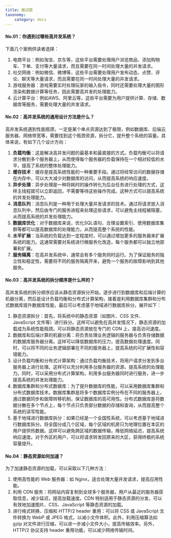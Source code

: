 ```yaml
---
title: 面试题
taxonomy:
    category: docs
---
```


#### No.01：你遇到过哪些高并发系统？

下面几个案例供读者选择：

1. 电商平台：例如淘宝、京东等，这些平台需要处理用户浏览商品、添加购物车、下单、支付等大量请求，而且需要在同一时间处理大量的并发请求。
2. 社交网络：例如微信、微博等，这些平台需要处理用户发布动态、点赞、评论、聊天等大量请求，而且需要在同一时间处理大量的并发请求。
3. 游戏服务器：游戏需要实时处理玩家的输入指令，同时还需要处理大量的图形渲染和数据计算等任务，因此需要高并发的处理能力。
4. 云计算平台：例如AWS、阿里云等，这些平台需要为用户提供计算、存储、数据库等服务，需要处理大量的并发请求。

#### No.02：高并发系统的通用设计方法是什么？

高并发系统遇到性能瓶颈，一定是某个单点资源达到了极限，例如数据库、后端云服务器、网络带宽等，需要找到这个瓶颈资源，拆分它，提升整个系统的容量。具体来说，有如下几个设计方向：

1. **负载均衡**：这是解决高并发问题的最基本和最直接的方式。负载均衡可以将请求分散到多个服务器上，从而使得每个服务器的负载保持在一个相对较低的水平，提高了系统的整体处理能力。
2. **缓存技术**：缓存是提高系统性能的一种重要手段。通过将经常访问的数据存储在内存中，可以大大减少对数据库的访问，从而提高系统的响应速度。
3. **异步处理**：异步处理是一种将耗时的操作转化为后台任务进行处理的方式，这样主线程就可以立即返回，不需要等待这些操作完成。这种方式可以提高系统的并发处理能力。
4. **消息队列**：消息队列是一种用于处理大量并发请求的技术。通过将请求放入消息队列中，然后由专门的服务进程来处理这些请求，可以避免主线程被阻塞，从而提高系统的并发处理能力。
5. **数据库优化**：对于数据库来说，优化SQL语句、合理设置索引、使用数据库集群等都可以提高数据库的处理能力，从而提高整个系统的性能。
6. **水平扩展**：当系统的负载达到一定程度时，可以通过增加更多的服务器来扩展系统的能力。这通常需要对系统进行微服务化改造，每个服务都可以独立地部署和扩展。
7. **服务隔离**：在高并发系统中，通常会有多个服务同时运行。为了保证服务的独立性和稳定性，需要将不同的服务隔离开来，避免一个服务的故障影响到其他服务。


#### No.03：高并发系统的拆分顺序是什么样的？

高并发系统的拆分顺序应该从静态资源拆分开始，逐步进行到数据库和后端计算的机器分离，然后是设计负载均衡和分布式计算架构，接着是利用数据库集群和分布式数据库提升数据库性能，最后可以考虑基于地域进行数据库拆分。展开如下：

1. 静态资源拆分：首先，将系统中的静态资源（如图片、CSS 文件、JavaScript 文件等）进行拆分。这样可以避免在高并发情况下，静态资源的加载成为系统性能瓶颈。可以将静态资源放在专门的 CDN 上，提高访问速度。
2. 数据库和后端计算的机器分离：将负责处理业务逻辑的服务器与负责存储数据的数据库服务器分离。这样可以降低数据库的压力，提高数据处理速度。同时，可以将不同的业务逻辑部署在不同的服务器上，提高系统的可扩展性和容错能力。
3. 设计负载均衡和分布式计算架构：通过负载均衡技术，将用户请求分发到多台服务器上进行处理。这样可以充分利用多台服务器的资源，提高系统的处理能力。同时，可以采用分布式计算架构，利用多台服务器同时进行服务，进一步提高系统的并发处理能力。
4. 数据库集群和分布式数据库：为了提升数据库的性能，可以采用数据库集群和分布式数据库技术。数据库集群是将多个数据库实例分布在不同的服务器上，通过数据同步和故障转移机制，保证数据库的高可用性。分布式数据库是将数据分散在多个节点上，每个节点只负责部分数据的存储和查询，从而提高整个系统的读写性能。
5. 基于地域进行数据库拆分：如果已经是一个全国性系统，可以考虑基于地域进行数据库拆分。将全国分成几个区域，每个区域的机房只为地理位置在本区的用户提供热数据。这样可以避免跨区域的数据传输，降低网络延迟，提高系统响应速度。对于外区的用户，可以将请求转发回原来的大区，获得终极的系统容量提升。

#### No.04：静态资源如何加速？

为了加速静态资源的加载，可以采取以下几种方法：

1. 使用高性能的 Web 服务器：如 Nginx，适合处理大量并发请求，提高应用性能。
2. 利用 CDN 服务：将网站内容复制到全球多个服务器，用户从最近的服务器获取信息，减少延迟，提高加载速度。CDN 特别适用于静态资源的分发，可以有效地加速图片、CSS、JavaScript 等静态资源的加载。
3. 进行格式转换、压缩和 HTTP/2 header 重用：可以将 CSS 或 JavaScript 文件转换为 WebP 或 JPEG 格式，以减小文件体积。此外，利用压缩算法如 gzip 对文件进行压缩，可以进一步减小文件大小，提高传输效率。另外，HTTP/2 协议支持 header 重用功能，可以减少网络传输时间。
